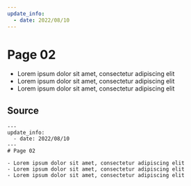 ```yaml
---
update_info:
  - date: 2022/08/10
---
```

# Page 02

- Lorem ipsum dolor sit amet, consectetur adipiscing elit
- Lorem ipsum dolor sit amet, consectetur adipiscing elit
- Lorem ipsum dolor sit amet, consectetur adipiscing elit


## Source

```
---
update_info:
  - date: 2022/08/10
---
# Page 02

- Lorem ipsum dolor sit amet, consectetur adipiscing elit
- Lorem ipsum dolor sit amet, consectetur adipiscing elit
- Lorem ipsum dolor sit amet, consectetur adipiscing elit
```
